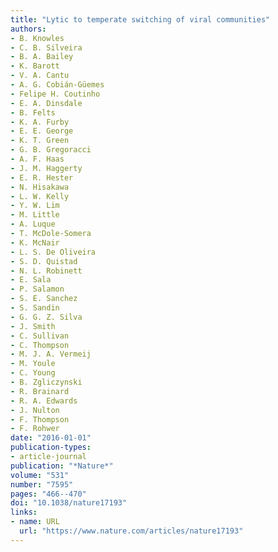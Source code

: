 ```yaml
---
title: "Lytic to temperate switching of viral communities"
authors:
- B. Knowles
- C. B. Silveira
- B. A. Bailey
- K. Barott
- V. A. Cantu
- A. G. Cobián-Güemes
- Felipe H. Coutinho
- E. A. Dinsdale
- B. Felts
- K. A. Furby
- E. E. George
- K. T. Green
- G. B. Gregoracci
- A. F. Haas
- J. M. Haggerty
- E. R. Hester
- N. Hisakawa
- L. W. Kelly
- Y. W. Lim
- M. Little
- A. Luque
- T. McDole-Somera
- K. McNair
- L. S. De Oliveira
- S. D. Quistad
- N. L. Robinett
- E. Sala
- P. Salamon
- S. E. Sanchez
- S. Sandin
- G. G. Z. Silva
- J. Smith
- C. Sullivan
- C. Thompson
- M. J. A. Vermeij
- M. Youle
- C. Young
- B. Zgliczynski
- R. Brainard
- R. A. Edwards
- J. Nulton
- F. Thompson
- F. Rohwer
date: "2016-01-01"
publication-types:
- article-journal
publication: "*Nature*"
volume: "531"
number: "7595"
pages: "466--470"
doi: "10.1038/nature17193"
links:
- name: URL
  url: "https://www.nature.com/articles/nature17193"
---
```

